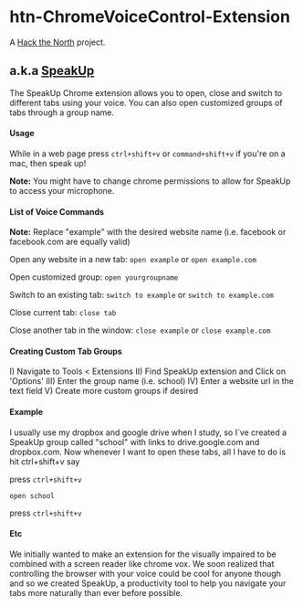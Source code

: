 # htn-ChromeVoiceControl-Extension

A [Hack the North](http://hackthenorth.com) project.

## a.k.a [SpeakUp](http://challengepost.com/software/speakup)

The SpeakUp Chrome extension allows you to open, close and switch to different tabs using your voice. You can also open customized groups of tabs through a group name.

#### Usage

While in a web page press `ctrl+shift+v` or `command+shift+v` if you're on a mac, then speak up!

**Note:** You might have to change chrome permissions to allow for SpeakUp to access your microphone.

#### List of Voice Commands
**Note:** Replace "example" with the desired website name (i.e. facebook or facebook.com are equally valid)

Open any website in a new tab:
`open example` or `open example.com`

Open customized group:
`open yourgroupname`

Switch to an existing tab:
`switch to example` or `switch to example.com`

Close current tab:
`close tab`

Close another tab in the window:
`close example` or `close example.com`

#### Creating Custom Tab Groups

I) Navigate to Tools < Extensions
II) Find SpeakUp extension and Click on 'Options'
III) Enter the group name (i.e. school)
IV) Enter a website url in the text field
V) Create more custom groups if desired

#### Example

I usually use my dropbox and google drive when I study, so I`ve created a SpeakUp group called "school" with links to drive.google.com and dropbox.com. Now whenever I want to open these tabs, all I have to do is hit ctrl+shift+v say

press `ctrl+shift+v`

`open school`

press `ctrl+shift+v`

#### Etc

We initially wanted to make an extension for the visually impaired to be combined with a screen reader like chrome vox. We soon realized that controlling the browser with your voice could be cool for anyone though and so we created SpeakUp, a productivity tool to help you navigate your tabs more naturally than ever before possible.
